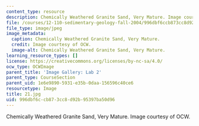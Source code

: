 ```yaml
---
content_type: resource
description: Chemically Weathered Granite Sand, Very Mature. Image courtesy of OCW.
file: /courses/12-110-sedimentary-geology-fall-2004/996dbf6ccb873cc8d92b95397ba50d96_21.jpg
file_type: image/jpeg
image_metadata:
  caption: Chemically Weathered Granite Sand, Very Mature.
  credit: Image courtesy of OCW.
  image-alt: Chemically Weathered Granite Sand, Very Mature.
learning_resource_types: []
license: https://creativecommons.org/licenses/by-nc-sa/4.0/
ocw_type: OCWImage
parent_title: 'Image Gallery: Lab 2'
parent_type: CourseSection
parent_uid: 1e6e9890-5931-e35b-0daa-156596c40ce6
resourcetype: Image
title: 21.jpg
uid: 996dbf6c-cb87-3cc8-d92b-95397ba50d96
---
```

Chemically Weathered Granite Sand, Very Mature. Image courtesy of OCW.
